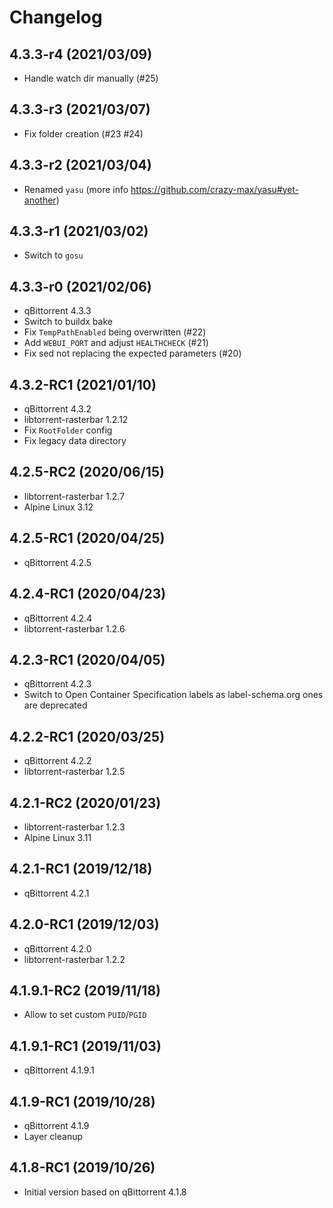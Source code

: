 # Changelog

## 4.3.3-r4 (2021/03/09)

* Handle watch dir manually (#25)

## 4.3.3-r3 (2021/03/07)

* Fix folder creation (#23 #24)

## 4.3.3-r2 (2021/03/04)

* Renamed `yasu` (more info https://github.com/crazy-max/yasu#yet-another)

## 4.3.3-r1 (2021/03/02)

* Switch to `gosu`

## 4.3.3-r0 (2021/02/06)

* qBittorrent 4.3.3
* Switch to buildx bake
* Fix `TempPathEnabled` being overwritten (#22)
* Add `WEBUI_PORT` and adjust `HEALTHCHECK` (#21)
* Fix sed not replacing the expected parameters (#20)

## 4.3.2-RC1 (2021/01/10)

* qBittorrent 4.3.2
* libtorrent-rasterbar 1.2.12
* Fix `RootFolder` config
* Fix legacy data directory

## 4.2.5-RC2 (2020/06/15)

* libtorrent-rasterbar 1.2.7
* Alpine Linux 3.12

## 4.2.5-RC1 (2020/04/25)

* qBittorrent 4.2.5

## 4.2.4-RC1 (2020/04/23)

* qBittorrent 4.2.4
* libtorrent-rasterbar 1.2.6

## 4.2.3-RC1 (2020/04/05)

* qBittorrent 4.2.3
* Switch to Open Container Specification labels as label-schema.org ones are deprecated

## 4.2.2-RC1 (2020/03/25)

* qBittorrent 4.2.2
* libtorrent-rasterbar 1.2.5

## 4.2.1-RC2 (2020/01/23)

* libtorrent-rasterbar 1.2.3
* Alpine Linux 3.11

## 4.2.1-RC1 (2019/12/18)

* qBittorrent 4.2.1

## 4.2.0-RC1 (2019/12/03)

* qBittorrent 4.2.0
* libtorrent-rasterbar 1.2.2

## 4.1.9.1-RC2 (2019/11/18)

* Allow to set custom `PUID`/`PGID`

## 4.1.9.1-RC1 (2019/11/03)

* qBittorrent 4.1.9.1

## 4.1.9-RC1 (2019/10/28)

* qBittorrent 4.1.9
* Layer cleanup

## 4.1.8-RC1 (2019/10/26)

* Initial version based on qBittorrent 4.1.8

